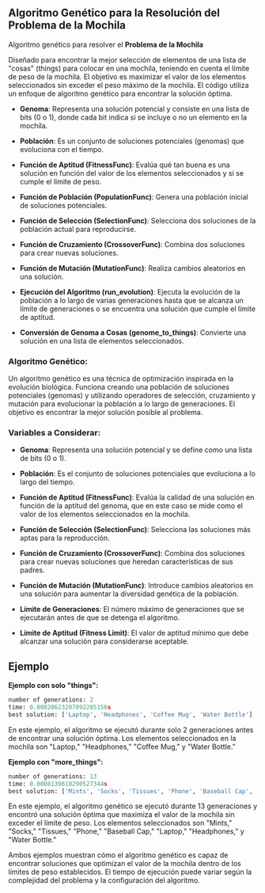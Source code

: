 ## Algoritmo Genético para la Resolución del Problema de la Mochila

Algoritmo genético para resolver el **Problema de la Mochila**

Diseñado para encontrar la mejor selección de elementos de una lista de "cosas" (things) para colocar en una mochila, teniendo en cuenta el límite de peso de la mochila. El objetivo es maximizar el valor de los elementos seleccionados sin exceder el peso máximo de la mochila. El código utiliza un enfoque de algoritmo genético para encontrar la solución óptima.

- **Genoma**: Representa una solución potencial y consiste en una lista de bits (0 o 1), donde cada bit indica si se incluye o no un elemento en la mochila.

- **Población**: Es un conjunto de soluciones potenciales (genomas) que evoluciona con el tiempo.

- **Función de Aptitud (FitnessFunc)**: Evalúa qué tan buena es una solución en función del valor de los elementos seleccionados y si se cumple el límite de peso.

- **Función de Población (PopulationFunc)**: Genera una población inicial de soluciones potenciales.

- **Función de Selección (SelectionFunc)**: Selecciona dos soluciones de la población actual para reproducirse.

- **Función de Cruzamiento (CrossoverFunc)**: Combina dos soluciones para crear nuevas soluciones.

- **Función de Mutación (MutationFunc)**: Realiza cambios aleatorios en una solución.

- **Ejecución del Algoritmo (run_evolution)**: Ejecuta la evolución de la población a lo largo de varias generaciones hasta que se alcanza un límite de generaciones o se encuentra una solución que cumple el límite de aptitud.

- **Conversión de Genoma a Cosas (genome_to_things)**: Convierte una solución en una lista de elementos seleccionados.

### Algoritmo Genético:

Un algoritmo genético es una técnica de optimización inspirada en la evolución biológica. Funciona creando una población de soluciones potenciales (genomas) y utilizando operadores de selección, cruzamiento y mutación para evolucionar la población a lo largo de generaciones. El objetivo es encontrar la mejor solución posible al problema.

### Variables a Considerar:

- **Genoma**: Representa una solución potencial y se define como una lista de bits (0 o 1).

- **Población**: Es el conjunto de soluciones potenciales que evoluciona a lo largo del tiempo.

- **Función de Aptitud (FitnessFunc)**: Evalúa la calidad de una solución en función de la aptitud del genoma, que en este caso se mide como el valor de los elementos seleccionados en la mochila.

- **Función de Selección (SelectionFunc)**: Selecciona las soluciones más aptas para la reproducción.

- **Función de Cruzamiento (CrossoverFunc)**: Combina dos soluciones para crear nuevas soluciones que heredan características de sus padres.

- **Función de Mutación (MutationFunc)**: Introduce cambios aleatorios en una solución para aumentar la diversidad genética de la población.

- **Límite de Generaciones**: El número máximo de generaciones que se ejecutarán antes de que se detenga el algoritmo.

- **Límite de Aptitud (Fitness Limit)**: El valor de aptitud mínimo que debe alcanzar una solución para considerarse aceptable.

## Ejemplo

**Ejemplo con solo "things":**

```python
number of generations: 2
time: 0.00020623207092285156s
best solution: ['Laptop', 'Headphones', 'Coffee Mug', 'Water Bottle']
```

En este ejemplo, el algoritmo se ejecutó durante solo 2 generaciones antes de encontrar una solución óptima. Los elementos seleccionados en la mochila son "Laptop," "Headphones," "Coffee Mug," y "Water Bottle."

**Ejemplo con "more_things":**

```python
number of generations: 13
time: 0.0008139610290527344s
best solution: ['Mints', 'Socks', 'Tissues', 'Phone', 'Baseball Cap', 'Laptop', 'Headphones', 'Water Bottle']
```

En este ejemplo, el algoritmo genético se ejecutó durante 13 generaciones y encontró una solución óptima que maximiza el valor de la mochila sin exceder el límite de peso. Los elementos seleccionados son "Mints," "Socks," "Tissues," "Phone," "Baseball Cap," "Laptop," "Headphones," y "Water Bottle."

Ambos ejemplos muestran cómo el algoritmo genético es capaz de encontrar soluciones que optimizan el valor de la mochila dentro de los límites de peso establecidos. El tiempo de ejecución puede variar según la complejidad del problema y la configuración del algoritmo.